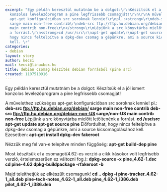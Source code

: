 ```yaml
---
excerpt: "Egy példán keresztül mutatnám be a dolgot:\r\nKészítsük el a jól ismert
  konzolos levelezőprogram a pine legfrissebb csomagját!\r\n\r\nA művelethez szükséges
  apt-get konfigurációban src soroknak lennie!\r\npl.:<strong>\r\ndeb-src ftp://ftp.hu.debian.org/debian/
  sarge main non-free contrib\r\ndeb-src ftp://ftp.hu.debian.org/debian-non-US sarge/non-US
  main contrib non-free\r\n</strong>\r\nLépjünk a src könyvtárba mielőtt letöltenénk
  a forrást.\r\n<strong>cd /usr/src\r\napt-get update\r\napt-get source pine</strong>\r\nElőfordulhat,
  hogy nincs feltelpítve a dpkg-dev csomag a gépünkre, ami a source kicsomagolásához
  kell. \r"
categories:
- debian
layout: story
author: kecsi
mail: kecsi@linuxbox.hu
title: debian csomag készítés debian forrásból (pine src)
created: 1107510916
---
```

Egy példán keresztül mutatnám be a dolgot:
Készítsük el a jól ismert konzolos levelezőprogram a pine legfrissebb csomagját!

A művelethez szükséges apt-get konfigurációban src soroknak lennie!
pl.:<strong>
deb-src ftp://ftp.hu.debian.org/debian/ sarge main non-free contrib
deb-src ftp://ftp.hu.debian.org/debian-non-US sarge/non-US main contrib non-free
</strong>
Lépjünk a src könyvtárba mielőtt letöltenénk a forrást.
<strong>cd /usr/src
apt-get update
apt-get source pine</strong>
Előfordulhat, hogy nincs feltelpítve a dpkg-dev csomag a gépünkre, ami a source kicsomagolásához kell. 
Ezesetben: <strong>apt-get install dpkg-dev fakeroot </strong>

Nézzük meg fel van-e telepítve minden függőség:
<strong>apt-get build-dep pine</strong>

Most készítsük el a csomagot(4.62-es verzió a cikk írásokor volt legfrisebb verzió, értelemszerűen ez változni fog.):
<strong>dpkg-source -x pine_4.62-1.dsc
cd pine-4.62
dpkg-buildpackage -rfakeroot -b</strong>

Majd teleíthetjük az elkészült csomagunk!
<strong>cd ..
dpkg -i pine-tracker_4.62-1_all.deb pine-tech-notes_4.62-1_all.deb pine_4.62-1_i386.deb pilot_4.62-1_i386.deb</strong>
